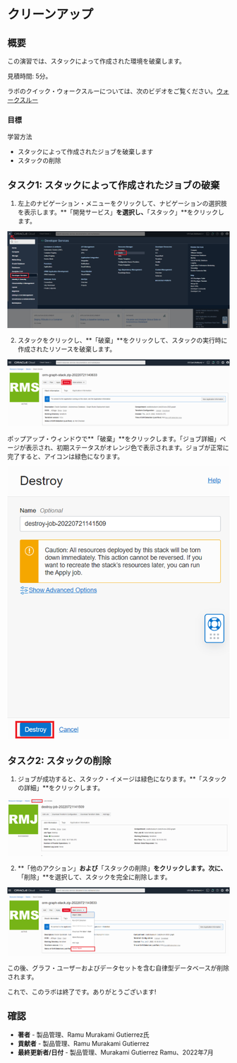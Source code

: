 # クリーンアップ

## 概要

この演習では、スタックによって作成された環境を破棄します。

見積時間: 5分。

ラボのクイック・ウォークスルーについては、次のビデオをご覧ください。[ウォークスルー](videohub:1_cnecear0)

### 目標

学習方法

*   スタックによって作成されたジョブを破棄します
*   スタックの削除

## タスク1: スタックによって作成されたジョブの破棄

1.  左上のナビゲーション・メニューをクリックして、ナビゲーションの選択肢を表示します。**「開発サービス」**を選択し、**「スタック」**をクリックします。

![OCIナビゲーション・メニューでスタックにアクセスする方法のステップ](./images/stack-in-oci.png)

2.  スタックをクリックし、**「破棄」**をクリックして、スタックの実行時に作成されたリソースを破棄します。

![スタックを破棄する方法を示します](./images/destroy-stack.png)

ポップアップ・ウィンドウで**「破棄」**をクリックします。「ジョブ詳細」ページが表示され、初期ステータスがオレンジ色で表示されます。ジョブが正常に完了すると、アイコンは緑色になります。

![スタック最終ステップを破棄する方法を示します](./images/destroy-final.png)

## タスク2: スタックの削除

1.  ジョブが成功すると、スタック・イメージは緑色になります。**「スタックの詳細」**をクリックします。

![スタックの詳細に戻る方法](./images/stack-details.png)

2.  **「他のアクション」**および**「スタックの削除」**をクリックします。次に、**「削除」**を選択して、スタックを完全に削除します。

![スタックの削除手順](./images/delete-stack.png)

この後、グラフ・ユーザーおよびデータセットを含む自律型データベースが削除されます。

これで、このラボは終了です。ありがとうございます!

## 確認

*   **著者** - 製品管理、Ramu Murakami Gutierrez氏
*   **貢献者** - 製品管理、Ramu Murakami Gutierrez
*   **最終更新者/日付** - 製品管理、Murakami Gutierrez Ramu、2022年7月